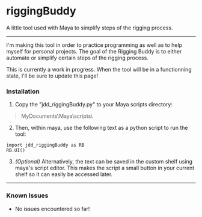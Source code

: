 # riggingBuddy
A little tool used with Maya to simplify steps of the rigging process.



---

I'm making this tool in order to practice programming as well as to help myself for personal projects. The goal of the Rigging Buddy is to either automate or simplify certain steps of the rigging process.

This is currently a work in progress. When the tool will be in a functionning state, I'll be sure to update this page!

### Installation
1. Copy the "jdd_riggingBuddy.py" to your Maya scripts directory:
>MyDocuments\Maya\scripts\

2. Then, within maya, use the following text as a python script to run the tool:
```
import jdd_riggingBuddy as RB
RB.UI()
```
3. *(Optional)* Alternatively, the text can be saved in the custom shelf using maya's script editor. This makes the script a small button in your current shelf so it can easily be accessed later.

---

### Known Issues
- No issues encountered so far!
